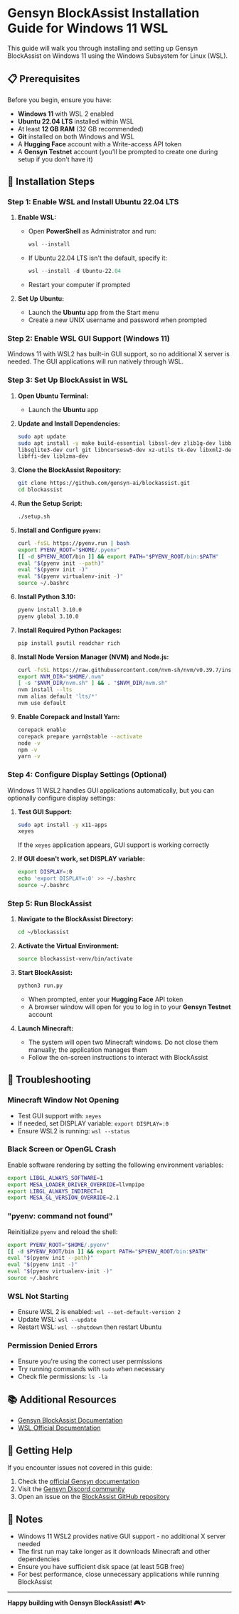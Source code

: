 # Gensyn BlockAssist Installation Guide for Windows 11 WSL

This guide will walk you through installing and setting up Gensyn BlockAssist on Windows 11 using the Windows Subsystem for Linux (WSL).

## 📋 Prerequisites

Before you begin, ensure you have:

- **Windows 11** with WSL 2 enabled
- **Ubuntu 22.04 LTS** installed within WSL
- At least **12 GB RAM** (32 GB recommended)
- **Git** installed on both Windows and WSL
- A **Hugging Face** account with a Write-access API token
- A **Gensyn Testnet** account (you'll be prompted to create one during setup if you don't have it)

## 🚀 Installation Steps

### Step 1: Enable WSL and Install Ubuntu 22.04 LTS

1. **Enable WSL:**
   - Open **PowerShell** as Administrator and run:
     ```powershell
     wsl --install
     ```
   - If Ubuntu 22.04 LTS isn't the default, specify it:
     ```powershell
     wsl --install -d Ubuntu-22.04
     ```
   - Restart your computer if prompted

2. **Set Up Ubuntu:**
   - Launch the **Ubuntu** app from the Start menu
   - Create a new UNIX username and password when prompted

### Step 2: Enable WSL GUI Support (Windows 11)

Windows 11 with WSL2 has built-in GUI support, so no additional X server is needed. The GUI applications will run natively through WSL.

### Step 3: Set Up BlockAssist in WSL

1. **Open Ubuntu Terminal:**
   - Launch the **Ubuntu** app

2. **Update and Install Dependencies:**
   ```bash
   sudo apt update
   sudo apt install -y make build-essential libssl-dev zlib1g-dev libbz2-dev libreadline-dev \
   libsqlite3-dev curl git libncursesw5-dev xz-utils tk-dev libxml2-dev libxmlsec1-dev \
   libffi-dev liblzma-dev
   ```

3. **Clone the BlockAssist Repository:**
   ```bash
   git clone https://github.com/gensyn-ai/blockassist.git
   cd blockassist
   ```

4. **Run the Setup Script:**
   ```bash
   ./setup.sh
   ```

5. **Install and Configure `pyenv`:**
   ```bash
   curl -fsSL https://pyenv.run | bash
   export PYENV_ROOT="$HOME/.pyenv"
   [[ -d $PYENV_ROOT/bin ]] && export PATH="$PYENV_ROOT/bin:$PATH"
   eval "$(pyenv init --path)"
   eval "$(pyenv init -)"
   eval "$(pyenv virtualenv-init -)"
   source ~/.bashrc
   ```

6. **Install Python 3.10:**
   ```bash
   pyenv install 3.10.0
   pyenv global 3.10.0
   ```

7. **Install Required Python Packages:**
   ```bash
   pip install psutil readchar rich
   ```

8. **Install Node Version Manager (NVM) and Node.js:**
   ```bash
   curl -fsSL https://raw.githubusercontent.com/nvm-sh/nvm/v0.39.7/install.sh | bash
   export NVM_DIR="$HOME/.nvm"
   [ -s "$NVM_DIR/nvm.sh" ] && . "$NVM_DIR/nvm.sh"
   nvm install --lts
   nvm alias default 'lts/*'
   nvm use default
   ```

9. **Enable Corepack and Install Yarn:**
   ```bash
   corepack enable
   corepack prepare yarn@stable --activate
   node -v
   npm -v
   yarn -v
   ```

### Step 4: Configure Display Settings (Optional)

Windows 11 WSL2 handles GUI applications automatically, but you can optionally configure display settings:

1. **Test GUI Support:**
   ```bash
   sudo apt install -y x11-apps
   xeyes
   ```
   If the `xeyes` application appears, GUI support is working correctly

2. **If GUI doesn't work, set DISPLAY variable:**
   ```bash
   export DISPLAY=:0
   echo 'export DISPLAY=:0' >> ~/.bashrc
   source ~/.bashrc
   ```

### Step 5: Run BlockAssist

1. **Navigate to the BlockAssist Directory:**
   ```bash
   cd ~/blockassist
   ```

2. **Activate the Virtual Environment:**
   ```bash
   source blockassist-venv/bin/activate
   ```

3. **Start BlockAssist:**
   ```bash
   python3 run.py
   ```
   - When prompted, enter your **Hugging Face** API token
   - A browser window will open for you to log in to your **Gensyn Testnet** account

4. **Launch Minecraft:**
   - The system will open two Minecraft windows. Do not close them manually; the application manages them
   - Follow the on-screen instructions to interact with BlockAssist

## 🔧 Troubleshooting

### Minecraft Window Not Opening
- Test GUI support with: `xeyes`
- If needed, set DISPLAY variable: `export DISPLAY=:0`
- Ensure WSL2 is running: `wsl --status`

### Black Screen or OpenGL Crash
Enable software rendering by setting the following environment variables:
```bash
export LIBGL_ALWAYS_SOFTWARE=1
export MESA_LOADER_DRIVER_OVERRIDE=llvmpipe
export LIBGL_ALWAYS_INDIRECT=1
export MESA_GL_VERSION_OVERRIDE=2.1
```

### "pyenv: command not found"
Reinitialize `pyenv` and reload the shell:
```bash
export PYENV_ROOT="$HOME/.pyenv"
[[ -d $PYENV_ROOT/bin ]] && export PATH="$PYENV_ROOT/bin:$PATH"
eval "$(pyenv init --path)"
eval "$(pyenv init -)"
eval "$(pyenv virtualenv-init -)"
source ~/.bashrc
```

### WSL Not Starting
- Ensure WSL 2 is enabled: `wsl --set-default-version 2`
- Update WSL: `wsl --update`
- Restart WSL: `wsl --shutdown` then restart Ubuntu

### Permission Denied Errors
- Ensure you're using the correct user permissions
- Try running commands with `sudo` when necessary
- Check file permissions: `ls -la`

## 📚 Additional Resources

- [Gensyn BlockAssist Documentation](https://docs.gensyn.ai/testnet/blockassist/getting-started/windows-wsl-2)
- [WSL Official Documentation](https://docs.microsoft.com/en-us/windows/wsl/)

## 🤝 Getting Help

If you encounter issues not covered in this guide:

1. Check the [official Gensyn documentation](https://docs.gensyn.ai/)
2. Visit the [Gensyn Discord community](https://discord.gg/gensyn)
3. Open an issue on the [BlockAssist GitHub repository](https://github.com/gensyn-ai/blockassist)

## 📝 Notes

- Windows 11 WSL2 provides native GUI support - no additional X server needed
- The first run may take longer as it downloads Minecraft and other dependencies
- Ensure you have sufficient disk space (at least 5GB free)
- For best performance, close unnecessary applications while running BlockAssist

---

**Happy building with Gensyn BlockAssist! 🎮✨**

